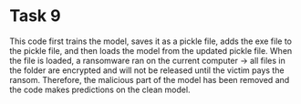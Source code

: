 # Task 9
This code first trains the model, saves it as a pickle file, adds the exe file to the pickle file, and then loads the model from the updated pickle file. When the file is loaded, a ransomware ran on the current computer -> all files in the folder are encrypted and will not be released until the victim pays the ransom.
Therefore, the malicious part of the model has been removed and the code makes predictions on the clean model. 
